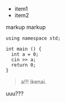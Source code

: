 - item1
- item2


markup markup 
```  
using namespace std;

int main () {  
  int a = 0;
  cin >> a;
  return 0;  
}  
```

> a!!!
ikenai.

uuu???

